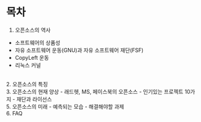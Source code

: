 목차
====

1. 오픈소스의 역사
- 소프트웨어의 상품성
- 자유 소프트웨어 운동(GNU)과 자유 소프트웨어 재단(FSF)
- CopyLeft 운동
- 리눅스 커널
<br>
2. 오픈소스의 특징
<br>
3. 오픈소스의 현재 양상
- 래드헷, MS, 페이스북의 오픈소스
- 인기있는 프로젝트 10가지
- 재단과 라이선스
<br>
5. 오픈소스의 미래
- 예측되는 모습
- 해결해야할 과제
<br>
6. FAQ
